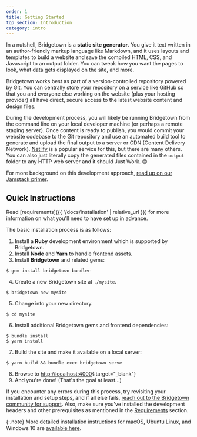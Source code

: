 ```yaml
---
order: 1
title: Getting Started
top_section: Introduction
category: intro
---
```


In a nutshell, Bridgetown is a **static site generator**. You give it text written in an author-friendly markup language like Markdown, and it uses layouts and templates to build a website and save the compiled HTML, CSS, and Javascript to an output folder. You can tweak how you want the pages to look, what data gets displayed on the site, and more.

Bridgetown works best as part of a version-controlled repository powered by Git. You can centrally store your repository on a service like GitHub so that you and everyone else working on the website (plus your hosting provider) all have direct, secure access to the latest website content and design files.

During the development process, you will likely be running Bridgetown from the command line on your local developer machine (or perhaps a remote staging server). Once content is ready to publish, you would commit your website codebase to the Git repository and use an automated build tool to generate and upload the final output to a server or CDN (Content Delivery Network). [Netlify](https://www.netlify.com) is a popular service for this, but there are many others. You can also just literally copy the generated files contained in the `output` folder to any HTTP web server and it should Just Work. 😊

For more background on this development approach, [read up on our Jamstack primer](/docs/jamstack/).

## Quick Instructions

Read [requirements]({{ '/docs/installation' | relative_url }}) for more information on what you'll need to have set up in advance.

The basic installation process is as follows:

1. Install a **Ruby** development environment which is supported by Bridgetown.
2. Install **Node** and **Yarn** to handle frontend assets.
3. Install **Bridgetown** and related gems:
```
$ gem install bridgetown bundler
```
4. Create a new Bridgetown site at `./mysite`.
```
$ bridgetown new mysite
```
5. Change into your new directory.
```
$ cd mysite
```
6. Install additional Bridgetown gems and frontend dependencies:
```
$ bundle install
$ yarn install
```
7. Build the site and make it available on a local server:
```
$ yarn build && bundle exec bridgetown serve
```
8. Browse to [http://localhost:4000](http://localhost:4000){:target="_blank"}
9. And you're done! (That's the goal at least…)

If you encounter any errors during this process, try revisiting your installation and setup steps, and if all else fails, [reach out to the Bridgetown community for support](/docs/community/). Also, make sure you've installed the development headers and other prerequisites as mentioned in the [Requirements](/docs/installation/#requirements) section.

{:.note}
More detailed installation instructions for macOS, Ubuntu Linux, and Windows 10 are [available here](/docs/installation/#guides).